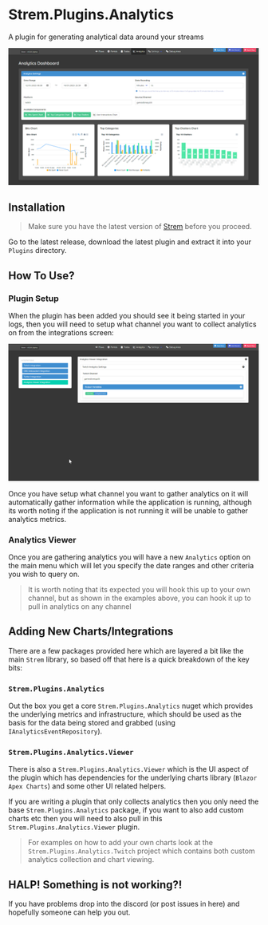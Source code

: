 # Strem.Plugins.Analytics

A plugin for generating analytical data around your streams

![analytics image](docs/images/example-diagrams.png)

## Installation

> Make sure you have the latest version of [Strem](https://github.com/strem-app/strem) before you proceed.

Go to the latest release, download the latest plugin and extract it into your `Plugins` directory.

## How To Use?

### Plugin Setup

When the plugin has been added you should see it being started in your logs, then you will need to setup what channel you want to collect analytics on from the integrations screen:

![analytics image](docs/images/example-integration.png)

Once you have setup what channel you want to gather analytics on it will automatically gather information while the application is running, although its worth noting if the application is not running it will be unable to gather analytics metrics.

### Analytics Viewer

Once you are gathering analytics you will have a new `Analytics` option on the main menu which will let you specify the date ranges and other criteria you wish to query on.

> It is worth noting that its expected you will hook this up to your own channel, but as shown in the examples above, you can hook it up to pull in analytics on any channel

## Adding New Charts/Integrations

There are a few packages provided here which are layered a bit like the main `Strem` library, so based off that here is a quick breakdown of the key bits:

### `Strem.Plugins.Analytics`

Out the box you get a core `Strem.Plugins.Analytics` nuget which provides the underlying metrics and infrastructure, which should be used as the basis for the data being stored and grabbed (using `IAnalyticsEventRepository`).

### `Strem.Plugins.Analytics.Viewer`
There is also a `Strem.Plugins.Analytics.Viewer` which is the UI aspect of the plugin which has dependencies for the underlying charts library (`Blazor Apex Charts`) and some other UI related helpers.

If you are writing a plugin that only collects analytics then you only need the base `Strem.Plugins.Analytics` package, if you want to also add custom charts etc then you will need to also pull in this `Strem.Plugins.Analytics.Viewer` plugin.

> For examples on how to add your own charts look at the `Strem.Plugins.Analytics.Twitch` project which contains both custom analytics collection and chart viewing.

## HALP! Something is not working?!

If you have problems drop into the discord (or post issues in here) and hopefully someone can help you out.
